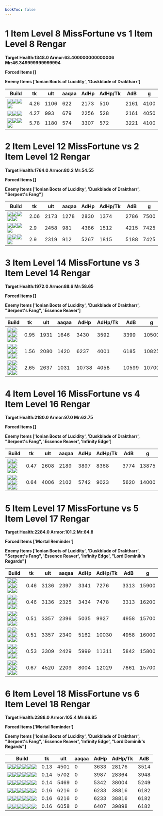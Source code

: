 ```yaml
---
bookToc: false
---
```


# 1 Item Level 8 MissFortune vs 1 Item Level 8 Rengar

**Target Health:1348.0 Armor:63.400000000000006 Mr:46.349999999999994**


**Forced Items []**


**Enemy Items ['Ionian Boots of Lucidity', 'Duskblade of Draktharr']**




Build | tk | ult | aaqaa | AdHp | AdHp/Tk | AdB | g
-|-|-|-|-|-|-|-
![](/item/6672.png)![](/item/1001.png)![](/item/1055.png)![](/item/1036.png)|4.26|1106|622|2173|510|2161|4100
![](/item/3153.png)![](/item/1001.png)![](/item/1055.png)|4.27|993|679|2256|528|2161|4050
![](/item/6673.png)![](/item/1001.png)![](/item/1055.png)![](/item/1036.png)|5.78|1180|574|3307|572|3221|4100




























































# 2 Item Level 12 MissFortune vs 2 Item Level 12 Rengar

**Target Health:1764.0 Armor:80.2 Mr:54.55**


**Forced Items []**


**Enemy Items ['Ionian Boots of Lucidity', 'Duskblade of Draktharr', "Serpent's Fang"]**




Build | tk | ult | aaqaa | AdHp | AdHp/Tk | AdB | g
-|-|-|-|-|-|-|-
![](/item/6676.png)![](/item/6671.png)![](/item/1001.png)![](/item/1055.png)![](/item/1036.png)|2.06|2173|1278|2830|1374|2786|7500
![](/item/6673.png)![](/item/3142.png)![](/item/1055.png)![](/item/1037.png)|2.9|2458|981|4386|1512|4215|7425
![](/item/3026.png)![](/item/3142.png)![](/item/1055.png)![](/item/1037.png)|2.9|2319|912|5267|1815|5188|7425




























































# 3 Item Level 14 MissFortune vs 3 Item Level 14 Rengar

**Target Health:1972.0 Armor:88.6 Mr:58.65**


**Forced Items []**


**Enemy Items ['Ionian Boots of Lucidity', 'Duskblade of Draktharr', "Serpent's Fang", 'Essence Reaver']**




Build | tk | ult | aaqaa | AdHp | AdHp/Tk | AdB | g
-|-|-|-|-|-|-|-
![](/item/6672.png)![](/item/3091.png)![](/item/3124.png)![](/item/1001.png)![](/item/1055.png)![](/item/1036.png)|0.95|1931|1646|3430|3592|3399|10500
![](/item/6672.png)![](/item/3026.png)![](/item/3124.png)![](/item/1001.png)![](/item/1055.png)![](/item/1037.png)|1.56|2080|1420|6237|4001|6185|10825
![](/item/3026.png)![](/item/3142.png)![](/item/8001.png)![](/item/1055.png)![](/item/1038.png)![](/item/1036.png)|2.65|2637|1031|10738|4058|10599|10700




























































# 4 Item Level 16 MissFortune vs 4 Item Level 16 Rengar

**Target Health:2180.0 Armor:97.0 Mr:62.75**


**Forced Items []**


**Enemy Items ['Ionian Boots of Lucidity', 'Duskblade of Draktharr', "Serpent's Fang", 'Essence Reaver', 'Infinity Edge']**




Build | tk | ult | aaqaa | AdHp | AdHp/Tk | AdB | g
-|-|-|-|-|-|-|-
![](/item/6672.png)![](/item/3115.png)![](/item/3153.png)![](/item/3124.png)![](/item/1001.png)![](/item/1037.png)|0.47|2608|2189|3897|8368|3774|13875
![](/item/6676.png)![](/item/6671.png)![](/item/3095.png)![](/item/6673.png)![](/item/1001.png)![](/item/1038.png)|0.64|4006|2102|5742|9023|5620|14000




























































# 5 Item Level 17 MissFortune vs 5 Item Level 17 Rengar

**Target Health:2284.0 Armor:101.2 Mr:64.8**


**Forced Items ['Mortal Reminder']**


**Enemy Items ['Ionian Boots of Lucidity', 'Duskblade of Draktharr', "Serpent's Fang", 'Essence Reaver', 'Infinity Edge', "Lord Dominik's Regards"]**




Build | tk | ult | aaqaa | AdHp | AdHp/Tk | AdB | g
-|-|-|-|-|-|-|-
![](/item/6672.png)![](/item/3091.png)![](/item/3124.png)![](/item/3033.png)![](/item/3115.png)![](/item/1001.png)|0.46|3136|2397|3341|7276|3313|15900
![](/item/3153.png)![](/item/3091.png)![](/item/3033.png)![](/item/3115.png)![](/item/3124.png)![](/item/1001.png)|0.46|3136|2325|3434|7478|3313|16200
![](/item/6672.png)![](/item/3091.png)![](/item/3124.png)![](/item/3033.png)![](/item/6673.png)![](/item/1001.png)|0.51|3357|2396|5035|9927|4958|15700
![](/item/3153.png)![](/item/3091.png)![](/item/3033.png)![](/item/6673.png)![](/item/3124.png)![](/item/1001.png)|0.51|3357|2340|5162|10030|4958|16000
![](/item/6672.png)![](/item/3026.png)![](/item/3124.png)![](/item/3033.png)![](/item/3153.png)![](/item/1001.png)|0.53|3309|2429|5999|11311|5842|15800
![](/item/6676.png)![](/item/6671.png)![](/item/3026.png)![](/item/3033.png)![](/item/6673.png)![](/item/1001.png)|0.67|4520|2209|8004|12029|7861|15700




























































# 6 Item Level 18 MissFortune vs 6 Item Level 18 Rengar

**Target Health:2388.0 Armor:105.4 Mr:66.85**


**Forced Items ['Mortal Reminder']**


**Enemy Items ['Ionian Boots of Lucidity', 'Duskblade of Draktharr', "Serpent's Fang", 'Essence Reaver', 'Infinity Edge', "Lord Dominik's Regards"]**




Build | tk | ult | aaqaa | AdHp | AdHp/Tk | AdB
-|-|-|-|-|-|-
![](/item/6672.png)![](/item/3094.png)![](/item/3033.png)![](/item/3153.png)![](/item/6676.png)![](/item/3124.png)|0.13|4501|0|3633|28176|3514
![](/item/6676.png)![](/item/6671.png)![](/item/3091.png)![](/item/3033.png)![](/item/3095.png)![](/item/3814.png)|0.14|5702|0|3987|28364|3948
![](/item/6676.png)![](/item/6671.png)![](/item/3095.png)![](/item/6673.png)![](/item/3091.png)![](/item/3033.png)|0.14|5469|0|5342|38004|5249
![](/item/6676.png)![](/item/6671.png)![](/item/3026.png)![](/item/3033.png)![](/item/3095.png)![](/item/6693.png)|0.16|6216|0|6233|38816|6182
![](/item/6676.png)![](/item/6671.png)![](/item/3026.png)![](/item/3033.png)![](/item/3095.png)![](/item/6696.png)|0.16|6216|0|6233|38816|6182
![](/item/6676.png)![](/item/6671.png)![](/item/3026.png)![](/item/3033.png)![](/item/3072.png)![](/item/3095.png)|0.16|6058|0|6407|39898|6182




























































